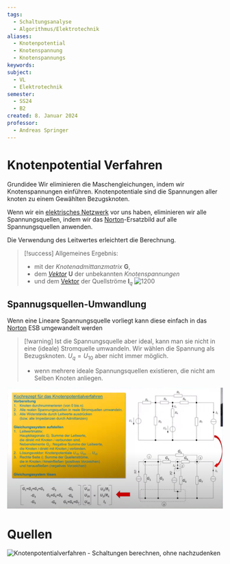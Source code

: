 ```yaml
---
tags:
  - Schaltungsanalyse
  - Algorithmus/Elektrotechnik
aliases:
  - Knotenpotential
  - Knotenspannung
  - Knotenspannungs
keywords: 
subject:
  - VL
  - Elektrotechnik
semester:
  - SS24
  - B2
created: 8. Januar 2024
professor:
  - Andreas Springer
---
```

 

# Knotenpotential Verfahren

Grundidee
Wir eliminieren die Maschengleichungen, indem wir Knotenspannungen einführen.
Knotenpotentiale sind die Spannungen aller knoten zu einem Gewählten Bezugsknoten.

Wenn wir ein [elektrisches Netzwerk](../Elektrotechnik/Schaltungsanalyse.md) vor uns haben, eliminieren wir alle Spannungsquellen, indem wir das [Norton](../Elektrotechnik/lineare%20Quellen.md)-Ersatzbild auf alle Spannungsquellen anwenden.

Die Verwendung des Leitwertes erleichtert die Berechnung.

> [!success] Allgemeines Ergebnis:
> - mit der *Knotenadmittanzmatrix* $\mathbf{G}$,
> - dem *[Vektor](../Mathematik/Algebra/Vektor.md)* $\mathbf{U}$ der unbekannten *Knotenspannungen*
> - und dem [Vektor](../Mathematik/Algebra/Vektor.md) der Quellströme $\mathbf{I}_{q}$
> ![1200](../assets/Excalidraw/Knotenpotentialverfahren%202024-03-13%2021.34.50.excalidraw)

## Spannugsquellen-Umwandlung

Wenn eine Lineare Spannungsquelle vorliegt kann diese einfach in das [Norton](../Elektrotechnik/lineare%20Quellen.md) ESB umgewandelt werden

> [!warning] Ist die Spannungsquelle aber ideal, kann man sie nicht in eine (ideale) Stromquelle umwandeln.
> Wir wählen die Spannung als Bezugsknoten. $U_{q} = U_{10}$ aber nicht immer möglich.
>  - wenn mehrere ideale Spannungsquellen existieren, die nicht am Selben Knoten anliegen.



![](assets/Knotenpotential.png)

# Quellen

![Knotenpotentialverfahren - Schaltungen berechnen, ohne nachzudenken](https://www.youtube.com/watch?v=SxBQ7VUgzEM)